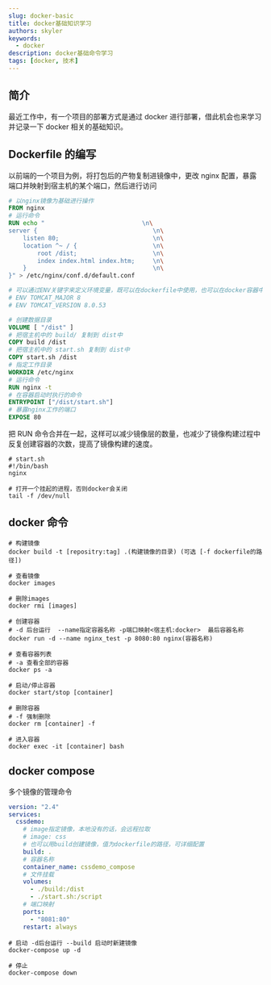 ```yaml
---
slug: docker-basic
title: docker基础知识学习
authors: skyler
keywords:
  - docker
description: docker基础命令学习
tags: [docker, 技术]
---
```


## 简介

最近工作中，有一个项目的部署方式是通过 docker 进行部署，借此机会也来学习并记录一下 docker 相关的基础知识。

## Dockerfile 的编写

以前端的一个项目为例，将打包后的产物复制进镜像中，更改 nginx 配置，暴露端口并映射到宿主机的某个端口，然后进行访问

```dockerfile
# 以nginx镜像为基础进行操作
FROM nginx
# 运行命令
RUN echo "                           \n\
server {                                \n\
    listen 80;                          \n\
    location ^~ / {                     \n\
        root /dist;                     \n\
        index index.html index.htm;     \n\
    }                                   \n\
}" > /etc/nginx/conf.d/default.conf

# 可以通过ENV关键字来定义环境变量，既可以在dockerfile中使用，也可以在docker容器中使用
# ENV TOMCAT_MAJOR 8
# ENV TOMCAT_VERSION 8.0.53

# 创建数据目录
VOLUME [ "/dist" ]
# 把宿主机中的 build/ 复制到 dist中
COPY build /dist
# 把宿主机中的 start.sh 复制到 dist中
COPY start.sh /dist
# 指定工作目录
WORKDIR /etc/nginx
# 运行命令
RUN nginx -t
# 在容器启动时执行的命令
ENTRYPOINT ["/dist/start.sh"]
# 暴露nginx工作的端口
EXPOSE 80
```

把 RUN 命令合并在一起，这样可以减少镜像层的数量，也减少了镜像构建过程中反复创建容器的次数，提高了镜像构建的速度。

```shell
# start.sh
#!/bin/bash
nginx

# 打开一个挂起的进程，否则docker会关闭
tail -f /dev/null
```

## docker 命令

```shell
# 构建镜像
docker build -t [repositry:tag] .(构建镜像的目录) (可选 [-f dockerfile的路径])

# 查看镜像
docker images

# 删除images
docker rmi [images]

# 创建容器
# -d 后台运行  --name指定容器名称 -p端口映射<宿主机:docker>  最后容器名称
docker run -d --name nginx_test -p 8080:80 nginx(容器名称)

# 查看容器列表
# -a 查看全部的容器
docker ps -a

# 启动/停止容器
docker start/stop [container]

# 删除容器
# -f 强制删除
docker rm [container] -f

# 进入容器
docker exec -it [container] bash

```

## docker compose

多个镜像的管理命令

```yml
version: "2.4"
services:
  cssdemo:
    # image指定镜像，本地没有的话，会远程拉取
    # image: css
    # 也可以用build创建镜像，值为dockerfile的路径，可详细配置
    build: .
    # 容器名称
    container_name: cssdemo_compose
    # 文件挂载
    volumes:
      - ./build:/dist
      - ./start.sh:/script
    # 端口映射
    ports:
      - "8081:80"
    restart: always
```

```shell
# 启动 -d后台运行 --build 启动时新建镜像
docker-compose up -d

# 停止
docker-compose down
```
